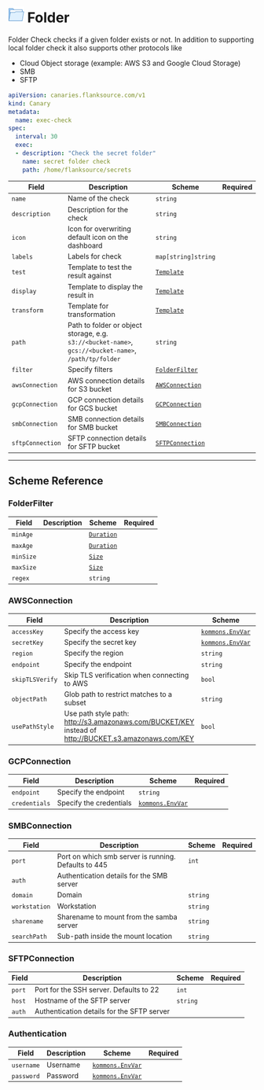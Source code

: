 # <img src='https://raw.githubusercontent.com/flanksource/flanksource-ui/main/src/icons/folder.svg' style='height: 32px'/> Folder

Folder Check checks if a given folder exists or not. In addition to supporting local folder check it also supports other protocols like

- Cloud Object storage (example: AWS S3 and Google Cloud Storage)
- SMB
- SFTP

```yaml
apiVersion: canaries.flanksource.com/v1
kind: Canary
metadata:
  name: exec-check
spec:
  interval: 30
  exec:
  - description: "Check the secret folder"
    name: secret folder check
    path: /home/flanksource/secrets
```

| Field            | Description                                                                                           | Scheme                              | Required |
| ---------------- | ----------------------------------------------------------------------------------------------------- | ----------------------------------- | -------- |
| `name`           | Name of the check                                                                                     | `string`                            |          |
| `description`    | Description for the check                                                                             | `string`                            |          |
| `icon`           | Icon for overwriting default icon on the dashboard                                                    | `string`                            |          |
| `labels`         | Labels for check                                                                                      | `map[string]string`                 |          |
| `test`           | Template to test the result against                                                                   | [`Template`](../concepts/templating.md)             |          |
| `display`        | Template to display the result in                                                                     | [`Template`](../concepts/templating.md)             |          |
| `transform`      | Template for transformation                                                                           | [`Template`](../concepts/templating.md)             |          |
| `path`           | Path to folder or object storage, e.g. `s3://<bucket-name>`, `gcs://<bucket-name>`, `/path/tp/folder` | `string`                            |          |
| `filter`         | Specify filters                                                                                       | [`FolderFilter`](#folderfilter)     |          |
| `awsConnection`  | AWS connection details for S3 bucket                                                                  | [`AWSConnection`](#awsconnection)   |          |
| `gcpConnection`  | GCP connection details for GCS bucket                                                                 | [`GCPConnection`](#gcpconnection)   |          |
| `smbConnection`  | SMB connection details for SMB bucket                                                                 | [`SMBConnection`](#smbconnection)   |          |
| `sftpConnection` | SFTP connection details for SFTP bucket                                                               | [`SFTPConnection`](#sftpconnection) |          |

---

## Scheme Reference

### FolderFilter

| Field     | Description | Scheme                  | Required |
| --------- | ----------- | ----------------------- | -------- |
| `minAge`  |             | [`Duration`](#duration) |          |
| `maxAge`  |             | [`Duration`](#duration) |          |
| `minSize` |             | [`Size`](#size)         |          |
| `maxSize` |             | [`Size`](#size)         |          |
| `regex`   |             | `string`                |          |

### AWSConnection

| Field           | Description                                                                                           | Scheme                                                                       | Required |
| --------------- | ----------------------------------------------------------------------------------------------------- | ---------------------------------------------------------------------------- | -------- |
| `accessKey`     | Specify the access key                                                                                | [`kommons.EnvVar`](https://pkg.go.dev/github.com/flanksource/kommons#EnvVar) |          |
| `secretKey`     | Specify the secret key                                                                                | [`kommons.EnvVar`](https://pkg.go.dev/github.com/flanksource/kommons#EnvVar) |          |
| `region`        | Specify the region                                                                                    | `string`                                                                     |          |
| `endpoint`      | Specify the endpoint                                                                                  | `string`                                                                     |          |
| `skipTLSVerify` | Skip TLS verification when connecting to AWS                                                          | `bool`                                                                       |          |
| `objectPath`    | Glob path to restrict matches to a subset                                                             | `string`                                                                     |          |
| `usePathStyle`  | Use path style path: <http://s3.amazonaws.com/BUCKET/KEY> instead of <http://BUCKET.s3.amazonaws.com/KEY> | `bool`                                                                       |          |

### GCPConnection

| Field         | Description             | Scheme                                                                       | Required |
| ------------- | ----------------------- | ---------------------------------------------------------------------------- | -------- |
| `endpoint`    | Specify the endpoint    | `string`                                                                     |          |
| `credentials` | Specify the credentials | [`kommons.EnvVar`](https://pkg.go.dev/github.com/flanksource/kommons#EnvVar) |          |

### SMBConnection

| Field         | Description                                          | Scheme   | Required |
| ------------- | ---------------------------------------------------- | -------- | -------- |
| `port`        | Port on which smb server is running. Defaults to 445 | `int`    |          |
| `auth`        | Authentication details for the SMB server            |          |          |
| `domain`      | Domain                                               | `string` |          |
| `workstation` | Workstation                                          | `string` |          |
| `sharename`   | Sharename to mount from the samba server             | `string` |          |
| `searchPath`  | Sub-path inside the mount location                   | `string` |          |

### SFTPConnection

| Field  | Description                                | Scheme   | Required |
| ------ | ------------------------------------------ | -------- | -------- |
| `port` | Port for the SSH server. Defaults to 22    | `int`    |          |
| `host` | Hostname of the SFTP server                | `string` |          |
| `auth` | Authentication details for the SFTP server |          |          |

### Authentication

| Field      | Description | Scheme                                                                       | Required |
| ---------- | ----------- | ---------------------------------------------------------------------------- | -------- |
| `username` | Username    | [`kommons.EnvVar`](https://pkg.go.dev/github.com/flanksource/kommons#EnvVar) |          |
| `password` | Password    | [`kommons.EnvVar`](https://pkg.go.dev/github.com/flanksource/kommons#EnvVar) |          |
